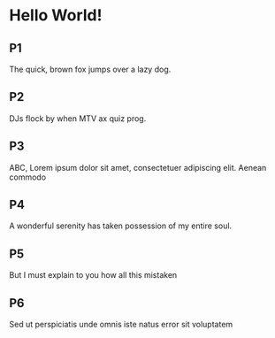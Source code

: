 # Hello World!

## P1
The quick, brown fox jumps over a lazy dog.

## P2
DJs flock by when MTV ax quiz prog.

## P3
ABC, Lorem ipsum dolor sit amet, consectetuer adipiscing elit. Aenean commodo

## P4
A wonderful serenity has taken possession of my entire soul.

## P5
But I must explain to you how all this mistaken

## P6
Sed ut perspiciatis unde omnis iste natus error sit voluptatem
